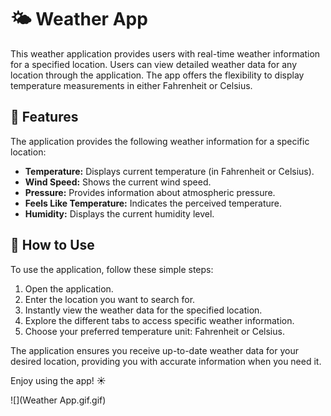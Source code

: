# 🌤️ Weather App

This weather application provides users with real-time weather information for a specified location. Users can view detailed weather data for any location through the application. The app offers the flexibility to display temperature measurements in either Fahrenheit or Celsius.

## 📝 Features

The application provides the following weather information for a specific location:

- **Temperature:** Displays current temperature (in Fahrenheit or Celsius).
- **Wind Speed:** Shows the current wind speed.
- **Pressure:** Provides information about atmospheric pressure.
- **Feels Like Temperature:** Indicates the perceived temperature.
- **Humidity:** Displays the current humidity level.

## 🚀 How to Use

To use the application, follow these simple steps:

1. Open the application.
2. Enter the location you want to search for.
3. Instantly view the weather data for the specified location.
4. Explore the different tabs to access specific weather information.
5. Choose your preferred temperature unit: Fahrenheit or Celsius.

The application ensures you receive up-to-date weather data for your desired location, providing you with accurate information when you need it.

Enjoy using the app! ☀️




![](Weather App.gif.gif)
